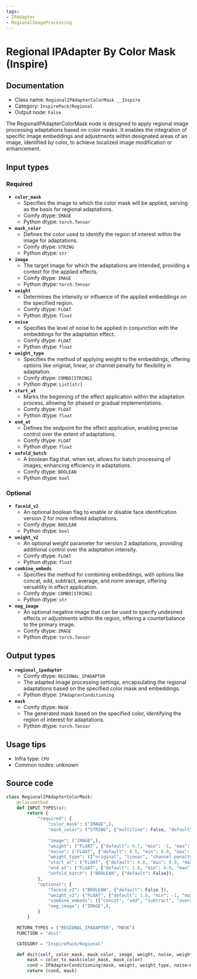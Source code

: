 ```yaml
---
tags:
- IPAdapter
- RegionalImageProcessing
---
```


# Regional IPAdapter By Color Mask (Inspire)
## Documentation
- Class name: `RegionalIPAdapterColorMask __Inspire`
- Category: `InspirePack/Regional`
- Output node: `False`

The RegionalIPAdapterColorMask node is designed to apply regional image processing adaptations based on color masks. It enables the integration of specific image embeddings and adjustments within designated areas of an image, identified by color, to achieve localized image modification or enhancement.
## Input types
### Required
- **`color_mask`**
    - Specifies the image to which the color mask will be applied, serving as the basis for regional adaptations.
    - Comfy dtype: `IMAGE`
    - Python dtype: `torch.Tensor`
- **`mask_color`**
    - Defines the color used to identify the region of interest within the image for adaptations.
    - Comfy dtype: `STRING`
    - Python dtype: `str`
- **`image`**
    - The target image for which the adaptations are intended, providing a context for the applied effects.
    - Comfy dtype: `IMAGE`
    - Python dtype: `torch.Tensor`
- **`weight`**
    - Determines the intensity or influence of the applied embeddings on the specified region.
    - Comfy dtype: `FLOAT`
    - Python dtype: `float`
- **`noise`**
    - Specifies the level of noise to be applied in conjunction with the embeddings for the adaptation effect.
    - Comfy dtype: `FLOAT`
    - Python dtype: `float`
- **`weight_type`**
    - Specifies the method of applying weight to the embeddings, offering options like original, linear, or channel penalty for flexibility in adaptation.
    - Comfy dtype: `COMBO[STRING]`
    - Python dtype: `List[str]`
- **`start_at`**
    - Marks the beginning of the effect application within the adaptation process, allowing for phased or gradual implementations.
    - Comfy dtype: `FLOAT`
    - Python dtype: `float`
- **`end_at`**
    - Defines the endpoint for the effect application, enabling precise control over the extent of adaptations.
    - Comfy dtype: `FLOAT`
    - Python dtype: `float`
- **`unfold_batch`**
    - A boolean flag that, when set, allows for batch processing of images, enhancing efficiency in adaptations.
    - Comfy dtype: `BOOLEAN`
    - Python dtype: `bool`
### Optional
- **`faceid_v2`**
    - An optional boolean flag to enable or disable face identification version 2 for more refined adaptations.
    - Comfy dtype: `BOOLEAN`
    - Python dtype: `bool`
- **`weight_v2`**
    - An optional weight parameter for version 2 adaptations, providing additional control over the adaptation intensity.
    - Comfy dtype: `FLOAT`
    - Python dtype: `float`
- **`combine_embeds`**
    - Specifies the method for combining embeddings, with options like concat, add, subtract, average, and norm average, offering versatility in effect application.
    - Comfy dtype: `COMBO[STRING]`
    - Python dtype: `str`
- **`neg_image`**
    - An optional negative image that can be used to specify undesired effects or adjustments within the region, offering a counterbalance to the primary image.
    - Comfy dtype: `IMAGE`
    - Python dtype: `torch.Tensor`
## Output types
- **`regional_ipadapter`**
    - Comfy dtype: `REGIONAL_IPADAPTER`
    - The adapted image processing settings, encapsulating the regional adaptations based on the specified color mask and embeddings.
    - Python dtype: `IPAdapterConditioning`
- **`mask`**
    - Comfy dtype: `MASK`
    - The generated mask based on the specified color, identifying the region of interest for adaptations.
    - Python dtype: `torch.Tensor`
## Usage tips
- Infra type: `CPU`
- Common nodes: unknown


## Source code
```python
class RegionalIPAdapterColorMask:
    @classmethod
    def INPUT_TYPES(s):
        return {
            "required": {
                "color_mask": ("IMAGE",),
                "mask_color": ("STRING", {"multiline": False, "default": "#FFFFFF"}),
                
                "image": ("IMAGE",),
                "weight": ("FLOAT", {"default": 0.7, "min": -1, "max": 3, "step": 0.05}),
                "noise": ("FLOAT", {"default": 0.5, "min": 0.0, "max": 1.0, "step": 0.01}),
                "weight_type": (["original", "linear", "channel penalty"], ),
                "start_at": ("FLOAT", {"default": 0.0, "min": 0.0, "max": 1.0, "step": 0.001}),
                "end_at": ("FLOAT", {"default": 1.0, "min": 0.0, "max": 1.0, "step": 0.001}),
                "unfold_batch": ("BOOLEAN", {"default": False}),
            },
            "optional": {
                "faceid_v2": ("BOOLEAN", {"default": False }),
                "weight_v2": ("FLOAT", {"default": 1.0, "min": -1, "max": 3, "step": 0.05}),
                "combine_embeds": (["concat", "add", "subtract", "average", "norm average"],),
                "neg_image": ("IMAGE",),
            }
        }

    RETURN_TYPES = ("REGIONAL_IPADAPTER", "MASK")
    FUNCTION = "doit"

    CATEGORY = "InspirePack/Regional"

    def doit(self, color_mask, mask_color, image, weight, noise, weight_type, start_at=0.0, end_at=1.0, unfold_batch=False, faceid_v2=False, weight_v2=False, combine_embeds="concat", neg_image=None):
        mask = color_to_mask(color_mask, mask_color)
        cond = IPAdapterConditioning(mask, weight, weight_type, noise=noise, image=image, neg_image=neg_image, start_at=start_at, end_at=end_at, unfold_batch=unfold_batch, weight_v2=weight_v2, combine_embeds=combine_embeds)
        return (cond, mask)

```
